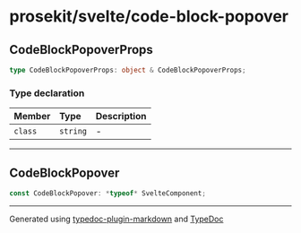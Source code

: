 # prosekit/svelte/code-block-popover

<a id="codeblockpopoverprops" name="codeblockpopoverprops"></a>

## CodeBlockPopoverProps

```ts
type CodeBlockPopoverProps: object & CodeBlockPopoverProps;
```

### Type declaration

| Member | Type | Description |
| :------ | :------ | :------ |
| `class` | `string` | - |

***

<a id="codeblockpopover" name="codeblockpopover"></a>

## CodeBlockPopover

```ts
const CodeBlockPopover: *typeof* SvelteComponent;
```

***

Generated using [typedoc-plugin-markdown](https://www.npmjs.com/package/typedoc-plugin-markdown) and [TypeDoc](https://typedoc.org/)
